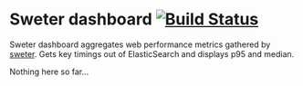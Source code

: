 # Sweter dashboard [![Build Status](https://travis-ci.org/msn0/sweter-dashboard.svg?branch=master)](http://travis-ci.org/msn0/sweter-dashboard)
Sweter dashboard aggregates web performance metrics gathered by [sweter](https://github.com/msn0/sweter). Gets key timings out of ElasticSearch and displays p95 and median.

Nothing here so far...
